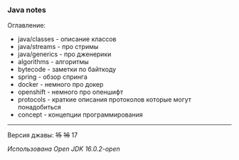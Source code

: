 ### Java notes

Оглавление:
- java/classes - описание классов
- java/streams - про стримы
- java/generics - про дженерики
- algorithms - алгоритмы
- bytecode - заметки по байткоду
- spring - обзор спринга
- docker - немного про докер
- openshift - немного про опеншифт
- protocols - краткие описания протоколов которые могут понадобиться
- concept - концепции программирования

---

Версия джавы: ~~15~~ ~~16~~ 17

_Использована Open JDK 16.0.2-open_
